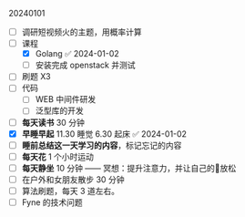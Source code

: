 20240101

- [ ] 调研短视频火的主题，用概率计算
- [ ] 课程
	- [x] Golang ✅ 2024-01-02
	- [ ] 安装完成 openstack 并测试
- [ ] 刷题 X3
- [ ] 代码
	- [ ] WEB 中间件研发
	- [ ] 泛型库的开发
- [ ] **每天读书** 30 分钟
- [x] **早睡早起** 11.30 睡觉 6.30 起床 ✅ 2024-01-02
- [ ] **睡前总结这一天学习的内容**，标记忘记的内容
- [ ] **每天花** 1 个小时运动
- [ ] **每天静坐** 10 分钟 —— 冥想：提升注意力，并让自己的🧠放松
- [ ] 在户外和女朋友散步 30 分钟
- [ ] 算法刷题，每天 3 道左右。
- [ ] Fyne 的技术问题

